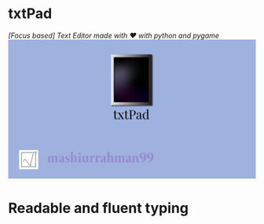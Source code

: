 # txtPad
*[Focus based] Text Editor made with ❤ with python and pygame*
![](https://github.com/01one/txtPad/blob/main/presentation/logo.png)

# Readable and fluent typing
